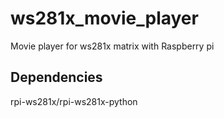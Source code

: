 # ws281x_movie_player
Movie player for ws281x matrix with Raspberry pi

## Dependencies
rpi-ws281x/rpi-ws281x-python